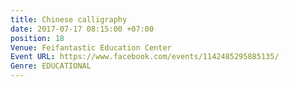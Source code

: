 ```yaml
---
title: Chinese calligraphy
date: 2017-07-17 08:15:00 +07:00
position: 18
Venue: Feifantastic Education Center
Event URL: https://www.facebook.com/events/1142485295885135/
Genre: EDUCATIONAL
---
```



